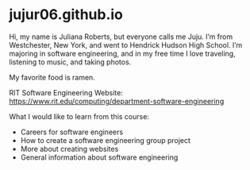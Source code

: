 # jujur06.github.io

Hi, my name is Juliana Roberts, but everyone calls me Juju. I’m from Westchester, New York, and went to Hendrick Hudson High School. I’m majoring in software engineering, and in my free time I love traveling, listening to music, and taking photos.


My favorite food is ramen. 


RIT Software Engineering Website: https://www.rit.edu/computing/department-software-engineering


What I would like to learn from this course:
- Careers for software engineers
- How to create a software engineering group project 
- More about creating websites
- General information about software engineering